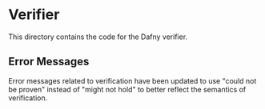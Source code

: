 # Verifier

This directory contains the code for the Dafny verifier.

## Error Messages

Error messages related to verification have been updated to use "could not be proven" instead of "might not hold" to better reflect the semantics of verification.

